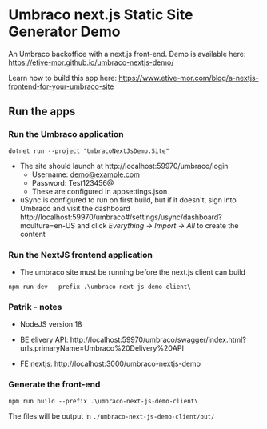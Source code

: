 # Umbraco next.js Static Site Generator Demo

An Umbraco backoffice with a next.js front-end. Demo is available here: https://etive-mor.github.io/umbraco-nextjs-demo/

Learn how to build this app here: https://www.etive-mor.com/blog/a-nextjs-frontend-for-your-umbraco-site

## Run the apps

### Run the Umbraco application 
`dotnet run --project "UmbracoNextJsDemo.Site"` 

- The site should launch at http://localhost:59970/umbraco/login
  - Username: demo@example.com
  - Password: Test123456@
  - These are configured in appsettings.json
- uSync is configured to run on first build, but if it doesn't, sign into Umbraco and visit the dashboard http://localhost:59970/umbraco#/settings/usync/dashboard?mculture=en-US and click *Everything -> Import -> All* to create the content

### Run the NextJS frontend application

- The umbraco site must be running before the next.js client can build

`npm run dev --prefix .\umbraco-next-js-demo-client\`

### Patrik - notes
- NodeJS version 18
- BE elivery API: http://localhost:59970/umbraco/swagger/index.html?urls.primaryName=Umbraco%20Delivery%20API

- FE nextjs: http://localhost:3000/umbraco-nextjs-demo

### Generate the front-end

`npm run build --prefix .\umbraco-next-js-demo-client\`

The files will be output in `./umbraco-next-js-demo-client/out/`

